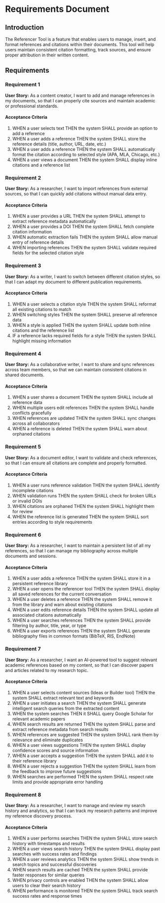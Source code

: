 # Requirements Document

## Introduction

The Referencer Tool is a feature that enables users to manage, insert, and format references and citations within their documents. This tool will help users maintain consistent citation formatting, track sources, and ensure proper attribution in their written content.

## Requirements

### Requirement 1

**User Story:** As a content creator, I want to add and manage references in my documents, so that I can properly cite sources and maintain academic or professional standards.

#### Acceptance Criteria

1. WHEN a user selects text THEN the system SHALL provide an option to add a reference
2. WHEN a user adds a reference THEN the system SHALL store the reference details (title, author, URL, date, etc.)
3. WHEN a user adds a reference THEN the system SHALL automatically format the citation according to selected style (APA, MLA, Chicago, etc.)
4. WHEN a user views a document THEN the system SHALL display inline citations and a reference list

### Requirement 2

**User Story:** As a researcher, I want to import references from external sources, so that I can quickly add citations without manual data entry.

#### Acceptance Criteria

1. WHEN a user provides a URL THEN the system SHALL attempt to extract reference metadata automatically
2. WHEN a user provides a DOI THEN the system SHALL fetch complete citation information
3. WHEN automatic extraction fails THEN the system SHALL allow manual entry of reference details
4. WHEN importing references THEN the system SHALL validate required fields for the selected citation style

### Requirement 3

**User Story:** As a writer, I want to switch between different citation styles, so that I can adapt my document to different publication requirements.

#### Acceptance Criteria

1. WHEN a user selects a citation style THEN the system SHALL reformat all existing citations to match
2. WHEN switching styles THEN the system SHALL preserve all reference data
3. WHEN a style is applied THEN the system SHALL update both inline citations and the reference list
4. IF a reference lacks required fields for a style THEN the system SHALL highlight missing information

### Requirement 4

**User Story:** As a collaborative writer, I want to share and sync references across team members, so that we can maintain consistent citations in shared documents.

#### Acceptance Criteria

1. WHEN a user shares a document THEN the system SHALL include all reference data
2. WHEN multiple users edit references THEN the system SHALL handle conflicts gracefully
3. WHEN references are updated THEN the system SHALL sync changes across all collaborators
4. WHEN a reference is deleted THEN the system SHALL warn about orphaned citations

### Requirement 5

**User Story:** As a document editor, I want to validate and check references, so that I can ensure all citations are complete and properly formatted.

#### Acceptance Criteria

1. WHEN a user runs reference validation THEN the system SHALL identify incomplete citations
2. WHEN validation runs THEN the system SHALL check for broken URLs or invalid DOIs
3. WHEN citations are orphaned THEN the system SHALL highlight them for review
4. WHEN the reference list is generated THEN the system SHALL sort entries according to style requirements

### Requirement 6

**User Story:** As a researcher, I want to maintain a persistent list of all my references, so that I can manage my bibliography across multiple documents and sessions.

#### Acceptance Criteria

1. WHEN a user adds a reference THEN the system SHALL store it in a persistent reference library
2. WHEN a user opens the referencer tool THEN the system SHALL display all saved references for the current conversation
3. WHEN a user deletes a reference THEN the system SHALL remove it from the library and warn about existing citations
4. WHEN a user edits reference details THEN the system SHALL update all associated citations automatically
5. WHEN a user searches references THEN the system SHALL provide filtering by author, title, year, or type
6. WHEN a user exports references THEN the system SHALL generate bibliography files in common formats (BibTeX, RIS, EndNote)

### Requirement 7

**User Story:** As a researcher, I want an AI-powered tool to suggest relevant academic references based on my content, so that I can discover papers and articles related to my research topic.

#### Acceptance Criteria

1. WHEN a user selects content sources (Ideas or Builder tool) THEN the system SHALL extract relevant text and keywords
2. WHEN a user initiates a search THEN the system SHALL generate intelligent search queries from the extracted content
3. WHEN the system searches THEN it SHALL query Google Scholar for relevant academic papers
4. WHEN search results are returned THEN the system SHALL parse and extract reference metadata from search results
5. WHEN references are suggested THEN the system SHALL rank them by relevance and eliminate duplicates
6. WHEN a user views suggestions THEN the system SHALL display confidence scores and source information
7. WHEN a user accepts a suggestion THEN the system SHALL add it to their reference library
8. WHEN a user rejects a suggestion THEN the system SHALL learn from the feedback to improve future suggestions
9. WHEN searches are performed THEN the system SHALL respect rate limits and provide appropriate error handling

### Requirement 8

**User Story:** As a researcher, I want to manage and review my search history and analytics, so that I can track my research patterns and improve my reference discovery process.

#### Acceptance Criteria

1. WHEN a user performs searches THEN the system SHALL store search history with timestamps and results
2. WHEN a user views search history THEN the system SHALL display past searches with success rates and findings
3. WHEN a user reviews analytics THEN the system SHALL show trends in search topics and successful discoveries
4. WHEN search results are cached THEN the system SHALL provide faster responses for similar queries
5. WHEN privacy controls are enabled THEN the system SHALL allow users to clear their search history
6. WHEN performance is monitored THEN the system SHALL track search success rates and response times
